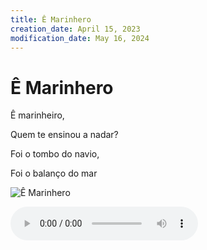 ```yaml
---
title: Ê Marinhero
creation_date: April 15, 2023
modification_date: May 16, 2024
---
```



# Ê Marinhero

Ê marinheiro,

Quem te ensinou a nadar?

Foi o tombo do navio,

Foi o balanço do mar

![Ê Marinhero](images/Ê%20Marinhero.jpeg)



![Ê-Marinhero-1-A-marinheiro.m4a](attachments/Ê-Marinhero-1-A-marinheiro.m4a)